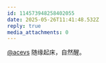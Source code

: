 ```yaml
---
id: 114573948258402055
date: 2025-05-26T11:41:48.532Z
reply: true
media_attachments: 0
---
```


[@acevs](https://mastodon.social/@acevs) 随缘起床，自然醒。


